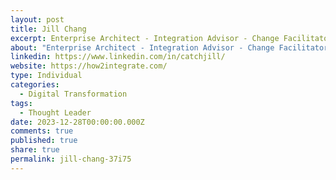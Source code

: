 ```yaml
---
layout: post
title: Jill Chang
excerpt: Enterprise Architect - Integration Advisor - Change Facilitator - Founder of How 2 Integrate&newline;
about: "Enterprise Architect - Integration Advisor - Change Facilitator&newline;&newline;💼 Founder of How 2 Integrate&newline;With 20 years of experience driving global technology upgrades and organizational transformation, I specialize in solving complex integration challenges.&newline;&newline;🌟 Expertise&colon;&newline;&newline;Large-scale technology integration&newline;Organizational transformation programs&newline;Advisory roles as a Big 4 consultant, corporate leader, and independent advisor&newline;"
linkedin: https://www.linkedin.com/in/catchjill/
website: https://how2integrate.com/
type: Individual
categories:
  - Digital Transformation
tags:
  - Thought Leader
date: 2023-12-28T00:00:00.000Z
comments: true
published: true
share: true
permalink: jill-chang-37i75
---
```

